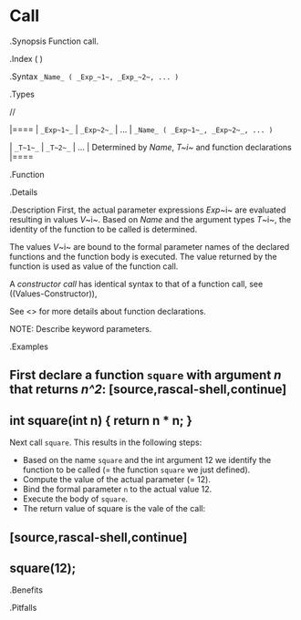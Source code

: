 # Call

.Synopsis
Function call.

.Index
( )

.Syntax
`_Name_ ( _Exp_~1~, _Exp_~2~, ... )`

.Types

//

|====
| `_Exp~1~_`  | `_Exp~2~_` | ... | `_Name_ ( _Exp~1~_, _Exp~2~_, ... )` 

| `_T~1~_`    | `_T~2~_`   | ... | Determined by _Name_, _T~i~_ and function declarations 
|====

.Function

.Details

.Description
First, the actual parameter expressions _Exp_~i~ are evaluated resulting in values _V_~i~.
Based on _Name_ and the argument types _T_~i~, the identity of the function to be called is determined.

The values _V_~i~ are bound to the formal parameter names of the 
declared functions and the function body is executed.
The value returned by the function is used as value of the function call.


A _constructor call_ has identical syntax to that of a function call, see ((Values-Constructor)),

See <<Function Declaration>> for more details about function declarations.

NOTE: Describe keyword parameters.

.Examples

First declare a function `square` with argument _n_ that returns _n^2_:
[source,rascal-shell,continue]
----
int square(int n) { return n * n; }
----

Next call `square`. This results in the following steps:

* Based on the name `square` and the int argument 12 we identify the function to be called
  (= the function `square` we just defined).
* Compute the value of the actual parameter (= 12).
* Bind the formal parameter `n` to the actual value 12.
* Execute the body of `square`.
* The return value of square is the vale of the call:

[source,rascal-shell,continue]
----
square(12);
----

.Benefits

.Pitfalls

